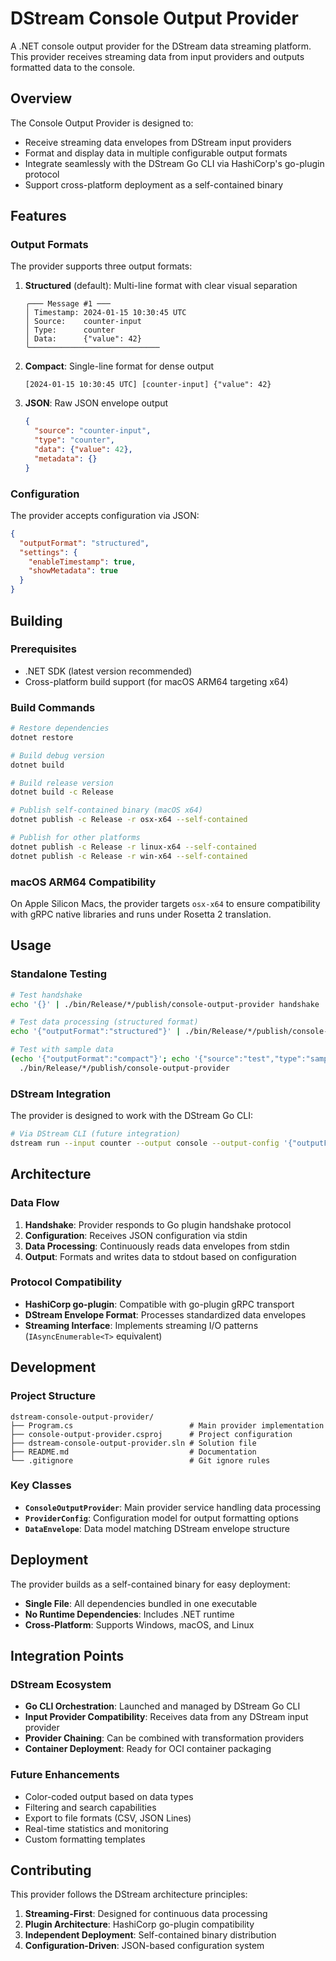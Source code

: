 # DStream Console Output Provider

A .NET console output provider for the DStream data streaming platform. This provider receives streaming data from input providers and outputs formatted data to the console.

## Overview

The Console Output Provider is designed to:
- Receive streaming data envelopes from DStream input providers
- Format and display data in multiple configurable output formats  
- Integrate seamlessly with the DStream Go CLI via HashiCorp's go-plugin protocol
- Support cross-platform deployment as a self-contained binary

## Features

### Output Formats

The provider supports three output formats:

1. **Structured** (default): Multi-line format with clear visual separation
   ```
   ╭─── Message #1 ───
   │ Timestamp: 2024-01-15 10:30:45 UTC
   │ Source:    counter-input
   │ Type:      counter
   │ Data:      {"value": 42}
   ╰─────────────────────────────
   ```

2. **Compact**: Single-line format for dense output
   ```
   [2024-01-15 10:30:45 UTC] [counter-input] {"value": 42}
   ```

3. **JSON**: Raw JSON envelope output
   ```json
   {
     "source": "counter-input",
     "type": "counter", 
     "data": {"value": 42},
     "metadata": {}
   }
   ```

### Configuration

The provider accepts configuration via JSON:

```json
{
  "outputFormat": "structured",
  "settings": {
    "enableTimestamp": true,
    "showMetadata": true
  }
}
```

## Building

### Prerequisites
- .NET SDK (latest version recommended)
- Cross-platform build support (for macOS ARM64 targeting x64)

### Build Commands

```bash
# Restore dependencies
dotnet restore

# Build debug version
dotnet build

# Build release version  
dotnet build -c Release

# Publish self-contained binary (macOS x64)
dotnet publish -c Release -r osx-x64 --self-contained

# Publish for other platforms
dotnet publish -c Release -r linux-x64 --self-contained
dotnet publish -c Release -r win-x64 --self-contained
```

### macOS ARM64 Compatibility

On Apple Silicon Macs, the provider targets `osx-x64` to ensure compatibility with gRPC native libraries and runs under Rosetta 2 translation.

## Usage

### Standalone Testing

```bash
# Test handshake
echo '{}' | ./bin/Release/*/publish/console-output-provider handshake

# Test data processing (structured format)
echo '{"outputFormat":"structured"}' | ./bin/Release/*/publish/console-output-provider

# Test with sample data
(echo '{"outputFormat":"compact"}'; echo '{"source":"test","type":"sample","data":"Hello World"}') | \
  ./bin/Release/*/publish/console-output-provider
```

### DStream Integration

The provider is designed to work with the DStream Go CLI:

```bash
# Via DStream CLI (future integration)
dstream run --input counter --output console --output-config '{"outputFormat":"json"}'
```

## Architecture

### Data Flow

1. **Handshake**: Provider responds to Go plugin handshake protocol
2. **Configuration**: Receives JSON configuration via stdin
3. **Data Processing**: Continuously reads data envelopes from stdin
4. **Output**: Formats and writes data to stdout based on configuration

### Protocol Compatibility

- **HashiCorp go-plugin**: Compatible with go-plugin gRPC transport
- **DStream Envelope Format**: Processes standardized data envelopes
- **Streaming Interface**: Implements streaming I/O patterns (`IAsyncEnumerable<T>` equivalent)

## Development

### Project Structure

```
dstream-console-output-provider/
├── Program.cs                          # Main provider implementation
├── console-output-provider.csproj      # Project configuration
├── dstream-console-output-provider.sln # Solution file
├── README.md                           # Documentation
└── .gitignore                          # Git ignore rules
```

### Key Classes

- **`ConsoleOutputProvider`**: Main provider service handling data processing
- **`ProviderConfig`**: Configuration model for output formatting options
- **`DataEnvelope`**: Data model matching DStream envelope structure

## Deployment

The provider builds as a self-contained binary for easy deployment:

- **Single File**: All dependencies bundled in one executable
- **No Runtime Dependencies**: Includes .NET runtime
- **Cross-Platform**: Supports Windows, macOS, and Linux

## Integration Points

### DStream Ecosystem

- **Go CLI Orchestration**: Launched and managed by DStream Go CLI
- **Input Provider Compatibility**: Receives data from any DStream input provider
- **Provider Chaining**: Can be combined with transformation providers
- **Container Deployment**: Ready for OCI container packaging

### Future Enhancements

- Color-coded output based on data types
- Filtering and search capabilities  
- Export to file formats (CSV, JSON Lines)
- Real-time statistics and monitoring
- Custom formatting templates

## Contributing

This provider follows the DStream architecture principles:

1. **Streaming-First**: Designed for continuous data processing
2. **Plugin Architecture**: HashiCorp go-plugin compatibility
3. **Independent Deployment**: Self-contained binary distribution
4. **Configuration-Driven**: JSON-based configuration system